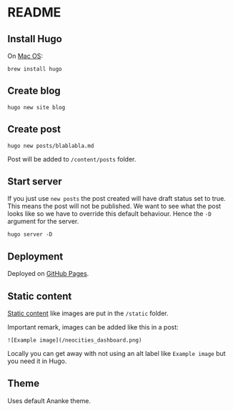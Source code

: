 # README

## Install Hugo

On [Mac OS](https://gohugo.io/getting-started/quick-start/):

```
brew install hugo
```

## Create blog

```
hugo new site blog
```

## Create post

```
hugo new posts/blablabla.md
```

Post will be added to `/content/posts` folder.

## Start server

If you just use `new posts` the post created will have draft status set to true. This means the post will not be published. We want to see what the post looks like so we have to override this default behaviour. Hence the `-D` argument for the server.

```
hugo server -D
```

## Deployment

Deployed on [GitHub Pages](https://gohugo.io/hosting-and-deployment/hosting-on-github/).

## Static content

[Static content](https://gohugo.io/content-management/static-files/) like images are put in the `/static` folder.

Important remark, images can be added like this in a post:

```
![Example image](/neocities_dashboard.png)
```

Locally you can get away with not using an alt label like `Example image` but you need it in Hugo.

## Theme

Uses default Ananke theme.
